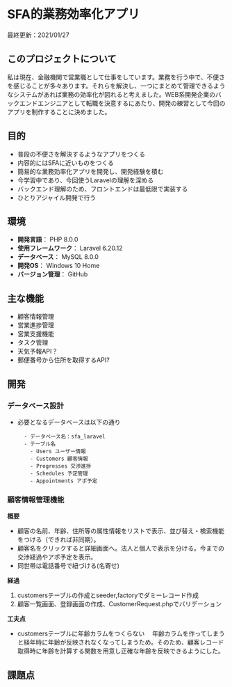 # SFA的業務効率化アプリ
最終更新：2021/01/27

## このプロジェクトについて
私は現在、金融機関で営業職として仕事をしています。業務を行う中で、不便さを感じることが多々あります。それらを解決し、一つにまとめて管理できるようなシステムがあれば業務の効率化が図れると考えました。WEB系開発企業のバックエンドエンジニアとして転職を決意するにあたり、開発の練習として今回のアプリを制作することに決めました。

## 目的
- 普段の不便さを解決するようなアプリをつくる
- 内容的にはSFAに近いものをつくる
- 簡易的な業務効率化アプリを開発し、開発経験を積む
- 今学習中であり、今回使うLaravelの理解を深める
- バックエンド理解のため、フロントエンドは最低限で実装する
- ひとりアジャイル開発で行う

## 環境
- **開発言語**： PHP 8.0.0
- **使用フレームワーク**： Laravel 6.20.12
- **データベース**： MySQL 8.0.0
- **開発OS**： Windows 10 Home
- **バージョン管理**： GitHub

## 主な機能
- 顧客情報管理
- 営業進捗管理
- 営業支援機能
- タスク管理
- 天気予報API？
- 郵便番号から住所を取得するAPI?

## 開発
### データベース設計
- 必要となるデータベースは以下の通り  

        - データベース名：sfa_laravel
        - テーブル名
          - Users ユーザー情報
          - Customers 顧客情報
          - Progresses 交渉進捗
          - Schedules 予定管理
          - Appointments アポ予定

### 顧客情報管理機能
**概要**
- 顧客の名前、年齢、住所等の属性情報をリストで表示、並び替え・検索機能をつける（できれば非同期）。
- 顧客名をクリックすると詳細画面へ。法人と個人で表示を分ける。今までの交渉経過やアポ予定を表示。
- 同世帯は電話番号で紐づける(名寄せ)

**経過**
1. customersテーブルの作成とseeder,factoryでダミーレコード作成
2. 顧客一覧画面、登録画面の作成、CustomerRequest.phpでバリデーション

**工夫点**
- customersテーブルに年齢カラムをつくらない
　年齢カラムを作ってしまうと経年時に年齢が反映されなくなってしまうため。そのため、顧客レコード取得時に年齢を計算する関数を用意し正確な年齢を反映できるようにした。



## 課題点
